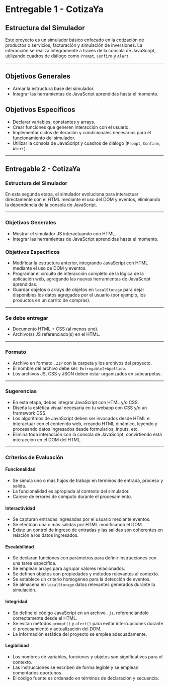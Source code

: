 # Entregable 1 - CotizaYa

## Estructura del Simulador

Este proyecto es un simulador básico enfocado en la cotización de productos o servicios, facturación y simulación de inversiones. La interacción se realiza íntegramente a través de la consola de JavaScript, utilizando cuadros de diálogo como `Prompt`, `Confirm` y `Alert`.

--- 

## Objetivos Generales

- Armar la estructura base del simulador.
- Integrar las herramientas de JavaScript aprendidas hasta el momento.

## Objetivos Específicos

- Declarar variables, constantes y arrays.
- Crear funciones que generen interacción con el usuario.
- Implementar ciclos de iteración y condicionales necesarios para el funcionamiento del simulador.
- Utilizar la consola de JavaScript y cuadros de diálogo (`Prompt`, `Confirm`, `Alert`).

---

## Entregable 2 - CotizaYa

### Estructura del Simulador

En esta segunda etapa, el simulador evoluciona para interactuar directamente con el HTML mediante el uso del DOM y eventos, eliminando la dependencia de la consola de JavaScript.

---

### Objetivos Generales

- Mostrar el simulador JS interactuando con HTML.
- Integrar las herramientas de JavaScript aprendidas hasta el momento.

### Objetivos Específicos

- Modificar la estructura anterior, integrando JavaScript con HTML mediante el uso de DOM y eventos.
- Programar el circuito de interacción completo de la lógica de la aplicación web, agregando las nuevas herramientas de JavaScript aprendidas.
- Guardar objetos o arrays de objetos en `localStorage` para dejar disponibles los datos agregados por el usuario (por ejemplo, los productos en un carrito de compras).

---

### Se debe entregar

- Documento HTML + CSS (al menos uno).
- Archivo(s) JS referenciado(s) en el HTML.

---

### Formato

- Archivo en formato `.ZIP` con la carpeta y los archivos del proyecto.
- El nombre del archivo debe ser: `Entregable2+Apellido`.
- Los archivos JS, CSS y JSON deben estar organizados en subcarpetas.

---

### Sugerencias

- En esta etapa, debes integrar JavaScript con HTML y/o CSS.
- Diseña la estética visual necesaria en tu webapp con CSS y/o un framework CSS.
- Los algoritmos de JavaScript deben ser invocados desde HTML e interactuar con el contenido web, creando HTML dinámico, leyendo y procesando datos ingresados desde formularios, inputs, etc.
- Elimina toda interacción con la consola de JavaScript, convirtiendo esta interacción en el DOM del HTML.

---

### Criterios de Evaluación

#### Funcionalidad
- Se simula uno o más flujos de trabajo en términos de entrada, proceso y salida.
- La funcionalidad es apropiada al contexto del simulador.
- Carece de errores de cómputo durante el procesamiento.

#### Interactividad
- Se capturan entradas ingresadas por el usuario mediante eventos.
- Se efectúan una o más salidas por HTML modificando el DOM.
- Existe un control de ingreso de entradas y las salidas son coherentes en relación a los datos ingresados.

#### Escalabilidad
- Se declaran funciones con parámetros para definir instrucciones con una tarea específica.
- Se emplean arrays para agrupar valores relacionados.
- Se definen objetos con propiedades y métodos relevantes al contexto.
- Se establece un criterio homogéneo para la detección de eventos.
- Se almacena en `localStorage` datos relevantes generados durante la simulación.

#### Integridad
- Se define el código JavaScript en un archivo `.js`, referenciándolo correctamente desde el HTML.
- Se evitan métodos `prompt()` y `alert()` para evitar interrupciones durante el procesamiento y actualización del DOM.
- La información estática del proyecto se emplea adecuadamente.

#### Legibilidad
- Los nombres de variables, funciones y objetos son significativos para el contexto.
- Las instrucciones se escriben de forma legible y se emplean comentarios oportunos.
- El código fuente es ordenado en términos de declaración y secuencia.
